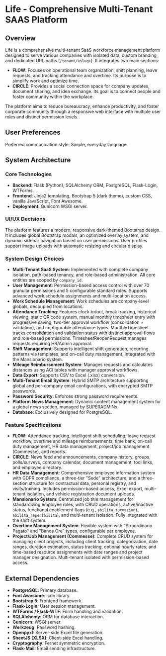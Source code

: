 # Life - Comprehensive Multi-Tenant SAAS Platform

## Overview
Life is a comprehensive multi-tenant SaaS workforce management platform designed to serve various companies with isolated data, custom branding, and dedicated URL paths (`/tenant/<slug>`). It integrates two main sections:

- **FLOW**: Focuses on operational team organization, shift planning, leave requests, and tracking attendance and overtime. Its purpose is to simplify work and optimize time.
- **CIRCLE**: Provides a social connection space for company updates, document sharing, and idea exchange. Its goal is to connect people and foster community within the workplace.

The platform aims to reduce bureaucracy, enhance productivity, and foster corporate community through a responsive web interface with multiple user roles and distinct permission levels.

## User Preferences
Preferred communication style: Simple, everyday language.

## System Architecture

### Core Technologies
- **Backend**: Flask (Python), SQLAlchemy ORM, PostgreSQL, Flask-Login, WTForms.
- **Frontend**: Jinja2 templating, Bootstrap 5 (dark theme), custom CSS, vanilla JavaScript, Font Awesome.
- **Deployment**: Gunicorn WSGI server.

### UI/UX Decisions
The platform features a modern, responsive dark-themed Bootstrap design. It includes global Bootstrap modals, an optimized overlay system, and dynamic sidebar navigation based on user permissions. User profiles support image uploads with automatic resizing and circular display.

### System Design Choices
- **Multi-Tenant SaaS System**: Implemented with complete company isolation, path-based tenancy, and role-based administration. All core entities are scoped by `company_id`.
- **User Management**: Permission-based access control with over 70 granular permissions and 5 configurable standard roles. Supports advanced work schedule assignments and multi-location access.
- **Work Schedule Management**: Work schedules are company-level globals, decoupled from locations.
- **Attendance Tracking**: Features clock-in/out, break tracking, historical viewing, static QR code system, manual monthly timesheet entry with progressive saving, two-tier approval workflow (consolidation + validation), and configurable attendance types. MonthlyTimesheet tracks consolidation and validation status with distinct approval flows and role-based permissions. TimesheetReopenRequest manages requests requiring HR/Admin approval.
- **Shift Management**: Supports intelligent shift generation, recurring patterns via templates, and on-call duty management, integrated with the Mansionario system.
- **Mileage Reimbursement System**: Manages requests and calculates distances using ACI tables with manager approval workflows.
- **Data Export**: Supports CSV to Excel (.xlsx) conversion.
- **Multi-Tenant Email System**: Hybrid SMTP architecture supporting global and per-company email configurations, with encrypted SMTP passwords.
- **Password Security**: Enforces strong password requirements.
- **Platform News Management**: Dynamic content management system for a global news section, managed by SUPERADMINs.
- **Database**: Exclusively designed for PostgreSQL.

### Feature Specifications
- **FLOW**: Attendance tracking, intelligent shift scheduling, leave request workflow, overtime and mileage reimbursements, time bank, on-call duty management, HR data management, project/job management (Commesse), and reports.
- **CIRCLE**: News feed and announcements, company history, groups, polls/surveys, company calendar, document management, tool links, and employee directory.
- **HR Data Management**: Comprehensive employee information system with GDPR compliance, a three-tier "Sede" architecture, and a three-section structure for contractual data, personal registry, and visits/training. Includes permission-based access, Excel export, multi-tenant isolation, and vehicle registration document uploads.
- **Mansionario System**: Centralized job title management for standardizing employee roles, with CRUD operations, active/inactive status, functional enablement flags (e.g., `abilita_turnazioni`, `abilita_reperibilita`), and multi-tenant isolation. Fully integrated with the shift system.
- **Overtime Management System**: Flexible system with "Straordinario Pagato" and "Banca Ore" types, configurable per employee.
- **Project/Job Management (Commesse)**: Complete CRUD system for managing client projects, including client tracking, categorization, date ranges, duration estimation, status tracking, optional hourly rates, and time-based resource assignments with date ranges and project manager designation. Multi-tenant isolated with permission-based access.

## External Dependencies
- **PostgreSQL**: Primary database.
- **Font Awesome**: Icon library.
- **Bootstrap 5**: Frontend framework.
- **Flask-Login**: User session management.
- **WTForms / Flask-WTF**: Form handling and validation.
- **SQLAlchemy**: ORM for database interaction.
- **Gunicorn**: WSGI server.
- **Werkzeug**: Password hashing.
- **Openpyxl**: Server-side Excel file generation.
- **SheetJS (XLSX)**: Client-side Excel handling.
- **Cryptography**: Fernet symmetric encryption.
- **Flask-Mail**: Email sending infrastructure.